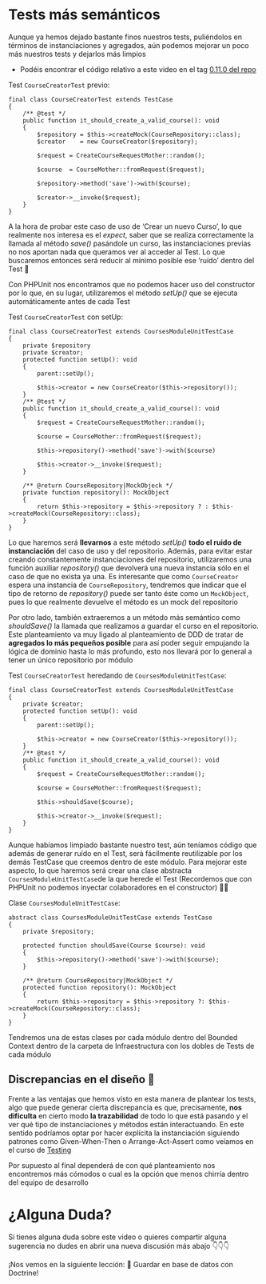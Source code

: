 Tests más semánticos
====================

Aunque ya hemos dejado bastante finos nuestros tests, puliéndolos en términos de instanciaciones y agregados, aún podemos mejorar un poco más nuestros tests y dejarlos más limpios

*   Podéis encontrar el código relativo a este video en el tag [0.11.0 del repo](https://github.com/CodelyTV/php-ddd-skeleton/tree/0.11.0)

Test `CourseCreatorTest` previo:

    final class CourseCreatorTest extends TestCase
    {
        /** @test */
        public function it_should_create_a_valid_course(): void
        {
            $repository = $this->createMock(CourseRepository::class);
            $creator    = new CourseCreator($repository);
       
            $request = CreateCourseRequestMother::random();
            
            $course  = CourseMother::fromRequest($request);
            
            $repository->method('save')->with($course);
            
            $creator->__invoke($request);
        }
    }


A la hora de probar este caso de uso de ‘Crear un nuevo Curso’, lo que realmente nos interesa es el _expect_, saber que se realiza correctamente la llamada al método _save()_ pasándole un curso, las instanciaciones previas no nos aportan nada que queramos ver al acceder al Test. Lo que buscaremos entonces será reducir al mínimo posible ese ‘ruído’ dentro del Test 🤫

Con PHPUnit nos encontramos que no podemos hacer uso del constructor por lo que, en su lugar, utilizaremos el método _setUp()_ que se ejecuta automáticamente antes de cada Test

Test `CourseCreatorTest` con setUp:

    final class CourseCreatorTest extends CoursesModuleUnitTestCase
    {
        private $repository
        private $creator;
        protected function setUp(): void
        {
            parent::setUp();
    
            $this->creator = new CourseCreator($this->repository());
        }
        /** @test */
        public function it_should_create_a_valid_course(): void
        {
            $request = CreateCourseRequestMother::random();
    
            $course = CourseMother::fromRequest($request);
            
            $this->repository()->method('save')->with($course)
            
            $this->creator->__invoke($request);
        }
    
        /** @return CourseRepository|MockObjeck */
        private function repository(): MockObject
        {
            return $this->repository = $this->repository ? : $this->createMock(CourseRepository::class);
        }
    }


Lo que haremos será **llevarnos** a este método _setUp()_ **todo el ruido de instanciación** del caso de uso y del repositorio. Además, para evitar estar creando constantemente instanciaciones del repositorio, utilizaremos una función auxiliar _repository()_ que devolverá una nueva instancia sólo en el caso de que no exista ya una. Es interesante que como `CourseCreator` espera una instancia de `CourseRepository`, tendremos que indicar que el tipo de retorno de _repository()_ puede ser tanto éste como un `MockObject`, pues lo que realmente devuelve el método es un mock del repositorio

Por otro lado, también extraeremos a un método más semántico como _shouldSave()_ la llamada que realizamos a guardar el curso en el repositorio. Este planteamiento va muy ligado al planteamiento de DDD de tratar de **agregados lo más pequeños posible** para así poder seguir empujando la lógica de dominio hasta lo más profundo, esto nos llevará por lo general a tener un único repositorio por módulo

Test `CourseCreatorTest` heredando de `CoursesModuleUnitTestCase`:

    final class CourseCreatorTest extends CoursesModuleUnitTestCase
    {
        private $creator;
        protected function setUp(): void
        {
            parent::setUp();
    
            $this->creator = new CourseCreator($this->repository());
        }
        /** @test */
        public function it_should_create_a_valid_course(): void
        {
            $request = CreateCourseRequestMother::random();
    
            $course = CourseMother::fromRequest($request);
            
            $this->shouldSave($course);
            
            $this->creator->__invoke($request);
        }
    }


Aunque habíamos limpiado bastante nuestro test, aún teníamos código que además de generar ruído en el Test, será fácilmente reutilizable por los demás TestCase que creemos dentro de este módulo. Para mejorar este aspecto, lo que haremos será crear una clase abstracta `CoursesModuleUnitTestCase`de la que herede el Test (Recordemos que con PHPUnit no podemos inyectar colaboradores en el constructor) 👨‍👦

Clase `CoursesModuleUnitTestCase`:

    abstract class CoursesModuleUnitTestCase extends TestCase
    {
        private $repository;
    
        protected function shouldSave(Course $course): void
        {
            $this->repository()->method('save')->with($course);
        }
    
        /** @return CourseRepository|MockObject */
        protected function repository(): MockObject
        {
            return $this->repository = $this->repository ?: $this->createMock(CourseRepository::class);
        }
    }


Tendremos una de estas clases por cada módulo dentro del Bounded Context dentro de la carpeta de Infraestructura con los dobles de Tests de cada módulo

Discrepancias en el diseño 🔪
-----------------------------

Frente a las ventajas que hemos visto en esta manera de plantear los tests, algo que puede generar cierta discrepancia es que, precisamente, **nos dificulta** en cierto modo **la trazabilidad** de todo lo que está pasando y el ver qué tipo de instanciaciones y métodos están interactuando. En este sentido podríamos optar por hacer explícita la instanciación siguiendo patrones como Given-When-Then o Arrange-Act-Assert como veíamos en el curso de [Testing](https://pro.codely.tv/library/testing-introduccion-y-buenas-practicas/90916/about/)

Por supuesto al final dependerá de con qué planteamiento nos encontremos más cómodos o cual es la opción que menos chirría dentro del equipo de desarrollo

¿Alguna Duda?
=============

Si tienes alguna duda sobre este video o quieres compartir alguna sugerencia no dudes en abrir una nueva discusión más abajo 👇👇👇

¡Nos vemos en la siguiente lección: 🕋 Guardar en base de datos con Doctrine!